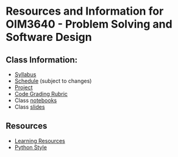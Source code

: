 # Resources and Information for OIM3640 - Problem Solving and Software Design

## Class Information:

- [Syllabus](syllabus_2024fall.md)
- [Schedule](schedule_2024fall.md) (subject to changes)
- [Project](project.md)
- [Code Grading Rubric](code_grading_rubric.md)
- Class [notebooks](/notebooks)
- Class [slides](/slides)

## Resources

- [Learning Resources](misc/README.md)
- [Python Style](misc/Python_style.md)
